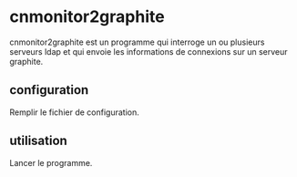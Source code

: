 cnmonitor2graphite
==================
cnmonitor2graphite est un programme qui interroge un ou plusieurs serveurs ldap et qui envoie les informations de connexions sur un serveur graphite.
## configuration
Remplir le fichier de configuration.
## utilisation
Lancer le programme.